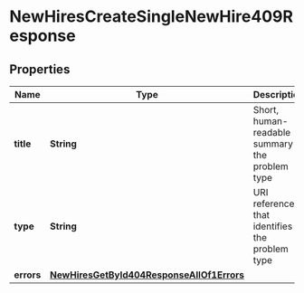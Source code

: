 

# NewHiresCreateSingleNewHire409Response


## Properties

| Name | Type | Description | Notes |
|------------ | ------------- | ------------- | -------------|
|**title** | **String** | Short, human-readable summary of the problem type |  [optional] |
|**type** | **String** | URI reference that identifies the problem type |  [optional] |
|**errors** | [**NewHiresGetById404ResponseAllOf1Errors**](NewHiresGetById404ResponseAllOf1Errors.md) |  |  [optional] |



